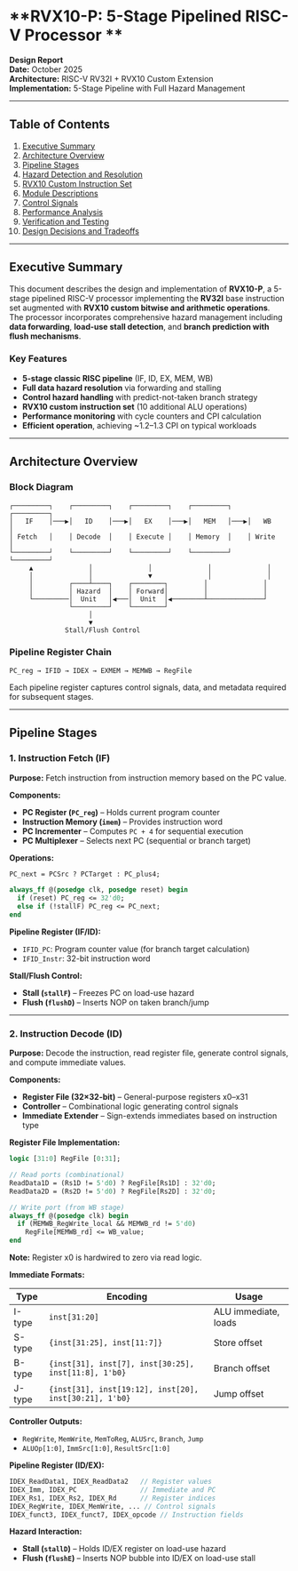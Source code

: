 # **RVX10-P: 5-Stage Pipelined RISC-V Processor **

**Design Report**  
**Date:** October 2025  
**Architecture:** RISC-V RV32I + RVX10 Custom Extension  
**Implementation:** 5-Stage Pipeline with Full Hazard Management  

---

## **Table of Contents**

1. [Executive Summary](#executive-summary)  
2. [Architecture Overview](#architecture-overview)  
3. [Pipeline Stages](#pipeline-stages)  
4. [Hazard Detection and Resolution](#hazard-detection-and-resolution)  
5. [RVX10 Custom Instruction Set](#rvx10-custom-instruction-set)  
6. [Module Descriptions](#module-descriptions)  
7. [Control Signals](#control-signals)  
8. [Performance Analysis](#performance-analysis)  
9. [Verification and Testing](#verification-and-testing)  
10. [Design Decisions and Tradeoffs](#design-decisions-and-tradeoffs)

---

## **Executive Summary**

This document describes the design and implementation of **RVX10-P**, a 5-stage pipelined RISC-V processor implementing the **RV32I** base instruction set augmented with **RVX10 custom bitwise and arithmetic operations**.  
The processor incorporates comprehensive hazard management including **data forwarding**, **load-use stall detection**, and **branch prediction with flush mechanisms**.

### **Key Features**
- **5-stage classic RISC pipeline** (IF, ID, EX, MEM, WB)  
- **Full data hazard resolution** via forwarding and stalling  
- **Control hazard handling** with predict-not-taken branch strategy  
- **RVX10 custom instruction set** (10 additional ALU operations)  
- **Performance monitoring** with cycle counters and CPI calculation  
- **Efficient operation**, achieving ~1.2–1.3 CPI on typical workloads  

---

## **Architecture Overview**

### **Block Diagram**

```
┌─────────┐    ┌─────────┐    ┌─────────┐    ┌─────────┐    ┌─────────┐
│   IF    │───▶│   ID    │───▶│   EX    │───▶│   MEM   │───▶│   WB    │
│ Fetch   │    │ Decode  │    │ Execute │    │ Memory  │    │ Write   │
└─────────┘    └─────────┘    └─────────┘    └─────────┘    └─────────┘
     ▲              │              │              │              │
     │              │              ▼              │              │
     │         ┌────┴────┐    ┌────────┐         │              │
     │         │ Hazard  │    │ Forward│         │              │
     └─────────│  Unit   │◀───│  Unit  │◀────────┴──────────────┘
               └─────────┘    └────────┘
                    │
                    ▼
              Stall/Flush Control
```

### **Pipeline Register Chain**

```
PC_reg → IFID → IDEX → EXMEM → MEMWB → RegFile
```

Each pipeline register captures control signals, data, and metadata required for subsequent stages.

---

## **Pipeline Stages**

### **1. Instruction Fetch (IF)**

**Purpose:** Fetch instruction from instruction memory based on the PC value.

**Components:**
- **PC Register (`PC_reg`)** – Holds current program counter  
- **Instruction Memory (`imem`)** – Provides instruction word  
- **PC Incrementer** – Computes `PC + 4` for sequential execution  
- **PC Multiplexer** – Selects next PC (sequential or branch target)

**Operations:**
```systemverilog
PC_next = PCSrc ? PCTarget : PC_plus4;

always_ff @(posedge clk, posedge reset) begin
  if (reset) PC_reg <= 32'd0;
  else if (!stallF) PC_reg <= PC_next;
end
```

**Pipeline Register (IF/ID):**
- `IFID_PC`: Program counter value (for branch target calculation)  
- `IFID_Instr`: 32-bit instruction word  

**Stall/Flush Control:**
- **Stall (`stallF`)** – Freezes PC on load-use hazard  
- **Flush (`flushD`)** – Inserts NOP on taken branch/jump  

---

### **2. Instruction Decode (ID)**

**Purpose:** Decode the instruction, read register file, generate control signals, and compute immediate values.

**Components:**
- **Register File (32×32-bit)** – General-purpose registers x0–x31  
- **Controller** – Combinational logic generating control signals  
- **Immediate Extender** – Sign-extends immediates based on instruction type  

**Register File Implementation:**
```systemverilog
logic [31:0] RegFile [0:31];

// Read ports (combinational)
ReadData1D = (Rs1D != 5'd0) ? RegFile[Rs1D] : 32'd0;
ReadData2D = (Rs2D != 5'd0) ? RegFile[Rs2D] : 32'd0;

// Write port (from WB stage)
always_ff @(posedge clk) begin
  if (MEMWB_RegWrite_local && MEMWB_rd != 5'd0)
    RegFile[MEMWB_rd] <= WB_value;
end
```

**Note:** Register x0 is hardwired to zero via read logic.

**Immediate Formats:**

| Type | Encoding | Usage |
|------|-----------|-------|
| I-type | `inst[31:20]` | ALU immediate, loads |
| S-type | `{inst[31:25], inst[11:7]}` | Store offset |
| B-type | `{inst[31], inst[7], inst[30:25], inst[11:8], 1'b0}` | Branch offset |
| J-type | `{inst[31], inst[19:12], inst[20], inst[30:21], 1'b0}` | Jump offset |

**Controller Outputs:**
- `RegWrite`, `MemWrite`, `MemToReg`, `ALUSrc`, `Branch`, `Jump`  
- `ALUOp[1:0]`, `ImmSrc[1:0]`, `ResultSrc[1:0]`

**Pipeline Register (ID/EX):**
```systemverilog
IDEX_ReadData1, IDEX_ReadData2   // Register values
IDEX_Imm, IDEX_PC                // Immediate and PC
IDEX_Rs1, IDEX_Rs2, IDEX_Rd      // Register indices
IDEX_RegWrite, IDEX_MemWrite, ... // Control signals
IDEX_funct3, IDEX_funct7, IDEX_opcode // Instruction fields
```

**Hazard Interaction:**
- **Stall (`stallD`)** – Holds ID/EX register on load-use hazard  
- **Flush (`flushE`)** – Inserts NOP bubble into ID/EX on load-use stall  
